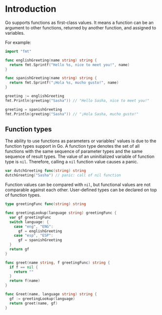 # Introduction

Go supports functions as first-class values. It means a function can be an argument to other functions, returned by another function, and assigned to variables.

For example:
```go
import "fmt"

func englishGreeting(name string) string {
  return fmt.Sprintf("Hello %s, nice to meet you!", name)
}

func spanishGreeting(name string) string {
  return fmt.Sprintf("¡Hola %s, mucho gusto!", name)
}

greeting := englishGreeting
fmt.Println(greeting("Sasha")) // "Hello Sasha, nice to meet you!"

greeting = spanishGreeting
fmt.Println(greeting("Sasha")) // "¡Hola Sasha, mucho gusto!"
```

## Function types
The ability to use functions as parameters or variables' values is due to the function types support in Go. A function type denotes the set of all functions with the same sequence of parameter types and the same sequence of result types.
The value of an uninitialized variable of function type is `nil`. Therefore, calling a `nil` function value causes a panic.

```go
var dutchGreeting func(string) string
dutchGreeting("Sasha") // panic: call of nil function
```

Function values can be compared with `nil`, but functional values are not comparable against each other. User-defined types can be declared on top of function types.
```go
type greetingFunc func(string) string

func greetingLookup(language string) greetingFunc {
  var gf greetingFunc
  switch language: {
    case "eng", "ENG":
      gf = englishGreeting
    case "esp", "ESP":
      gf = spanishGreeting
  }
  return gf
}

func greet(name string, f greetingFunc) string {
  if f == nil {
    return ""
  }
  return f(name)
}

func Greet(name, language string) string {
  gf := greetingLookup(language)
  return greet(name, gf)
}
```